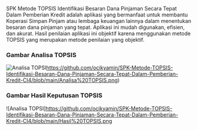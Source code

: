 SPK Metode TOPSIS Identifikasi Besaran Dana Pinjaman Secara Tepat Dalam Pemberian Kredit adalah aplikasi yang bermanfaat untuk membantu Koperasi Simpan Pinjam atau lembaga keuangan lainnya dalam menentukan besaran dana pinjaman yang tepat. Aplikasi ini mudah digunakan, efisien, dan akurat. Hasil penilaian aplikasi ini objektif karena menggunakan metode TOPSIS yang merupakan metode penilaian yang objektif.

### Gambar Analisa TOPSIS

![Analisa TOPSI](https://github.com/ocikyamin/SPK-Metode-TOPSIS-Identifikasi-Besaran-Dana-Pinjaman-Secara-Tepat-Dalam-Pemberian-Kredit-CI4/blob/main/Analisa%20TOPSIS.png)https://github.com/ocikyamin/SPK-Metode-TOPSIS-Identifikasi-Besaran-Dana-Pinjaman-Secara-Tepat-Dalam-Pemberian-Kredit-CI4/blob/main/Analisa%20TOPSIS.png)

### Gambar Hasil Keputusan TOPSIS

![Analisa TOPSI]https://github.com/ocikyamin/SPK-Metode-TOPSIS-Identifikasi-Besaran-Dana-Pinjaman-Secara-Tepat-Dalam-Pemberian-Kredit-CI4/blob/main/Hasil%20TOPSIS.png

